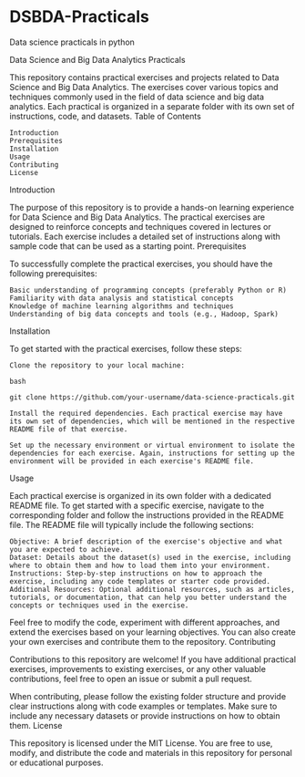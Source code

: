 # DSBDA-Practicals
Data science practicals in python

Data Science and Big Data Analytics Practicals

This repository contains practical exercises and projects related to Data Science and Big Data Analytics. The exercises cover various topics and techniques commonly used in the field of data science and big data analytics. Each practical is organized in a separate folder with its own set of instructions, code, and datasets.
Table of Contents

    Introduction
    Prerequisites
    Installation
    Usage
    Contributing
    License

Introduction

The purpose of this repository is to provide a hands-on learning experience for Data Science and Big Data Analytics. The practical exercises are designed to reinforce concepts and techniques covered in lectures or tutorials. Each exercise includes a detailed set of instructions along with sample code that can be used as a starting point.
Prerequisites

To successfully complete the practical exercises, you should have the following prerequisites:

    Basic understanding of programming concepts (preferably Python or R)
    Familiarity with data analysis and statistical concepts
    Knowledge of machine learning algorithms and techniques
    Understanding of big data concepts and tools (e.g., Hadoop, Spark)

Installation

To get started with the practical exercises, follow these steps:

    Clone the repository to your local machine:

    bash

    git clone https://github.com/your-username/data-science-practicals.git

    Install the required dependencies. Each practical exercise may have its own set of dependencies, which will be mentioned in the respective README file of that exercise.

    Set up the necessary environment or virtual environment to isolate the dependencies for each exercise. Again, instructions for setting up the environment will be provided in each exercise's README file.

Usage

Each practical exercise is organized in its own folder with a dedicated README file. To get started with a specific exercise, navigate to the corresponding folder and follow the instructions provided in the README file. The README file will typically include the following sections:

    Objective: A brief description of the exercise's objective and what you are expected to achieve.
    Dataset: Details about the dataset(s) used in the exercise, including where to obtain them and how to load them into your environment.
    Instructions: Step-by-step instructions on how to approach the exercise, including any code templates or starter code provided.
    Additional Resources: Optional additional resources, such as articles, tutorials, or documentation, that can help you better understand the concepts or techniques used in the exercise.

Feel free to modify the code, experiment with different approaches, and extend the exercises based on your learning objectives. You can also create your own exercises and contribute them to the repository.
Contributing

Contributions to this repository are welcome! If you have additional practical exercises, improvements to existing exercises, or any other valuable contributions, feel free to open an issue or submit a pull request.

When contributing, please follow the existing folder structure and provide clear instructions along with code examples or templates. Make sure to include any necessary datasets or provide instructions on how to obtain them.
License

This repository is licensed under the MIT License. You are free to use, modify, and distribute the code and materials in this repository for personal or educational purposes.
